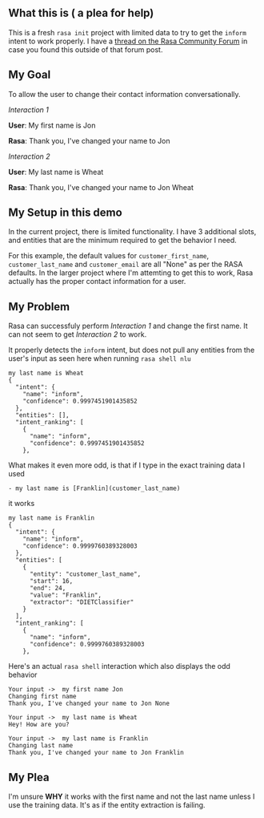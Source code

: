 ## What this is ( a plea for help)
This is a fresh `rasa init` project with limited data to try to get the `inform` intent to work properly.  I have a [thread on the Rasa Community Forum](https://forum.rasa.com/t/inform-acting-quirky-might-it-be-my-training-data/31127) in case you found this outside of that forum post.

## My Goal

To allow the user to change their contact information conversationally.

*Interaction 1*

**User**: My first name is Jon

**Rasa**: Thank you, I've changed your name to Jon


*Interaction 2*

**User**: My last name is Wheat

**Rasa**: Thank you, I've changed your name to Jon Wheat

## My Setup in this demo

In the current project, there is limited functionality.  I have 3 additional slots, and entities that are the minimum required to get the behavior I need.

For this example, the default values for `customer_first_name`, `customer_last_name` and `customer_email` are all "None" as per the RASA defaults.  In the larger project where I'm attemting to get this to work, Rasa actually has the proper contact information for a user.

## My Problem

Rasa can successfuly perform *Interaction 1* and change the first name.  It can not seem to get *Interaction 2* to work.  

It properly detects the `inform` intent, but does not pull any entities from the user's input as seen here when running `rasa shell nlu`


```
my last name is Wheat
{
  "intent": {
    "name": "inform",
    "confidence": 0.9997451901435852
  },
  "entities": [],
  "intent_ranking": [
    {
      "name": "inform",
      "confidence": 0.9997451901435852
    },
```

What makes it even more odd, is that if I type in the exact training data I used

```
- my last name is [Franklin](customer_last_name)
```

it works

```
my last name is Franklin
{
  "intent": {
    "name": "inform",
    "confidence": 0.9999760389328003
  },
  "entities": [
    {
      "entity": "customer_last_name",
      "start": 16,
      "end": 24,
      "value": "Franklin",
      "extractor": "DIETClassifier"
    }
  ],
  "intent_ranking": [
    {
      "name": "inform",
      "confidence": 0.9999760389328003
    },
```

Here's an actual `rasa shell` interaction which also displays the odd behavior

```
Your input ->  my first name Jon
Changing first name
Thank you, I've changed your name to Jon None

Your input ->  my last name is Wheat
Hey! How are you?

Your input ->  my last name is Franklin
Changing last name
Thank you, I've changed your name to Jon Franklin
```

## My Plea

I'm unsure **WHY** it works with the first name and not the last name unless I use the training data.  It's as if the entity extraction is failing.




